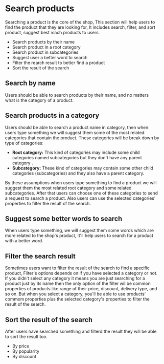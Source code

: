 # Search products

Searching a product is the core of the shop, This section will help users to find the product that they are looking for, It includes search, filter, and sort product, suggest best mach products to users.

- Search products by their name
- Search product in a root category
- Search product in subcategories 
- Suggest user a better word to search
- Filter the rearch result to better find a product
- Sort the result of the search



## Search by name

Users should be able to search products by their name, and no matters what is the category of a product.



## Search products in a category

Users should be able to search a product name in category, then when users type something we will suggest them some of the most related categories that contain the product. These categories will be break down by type of categories:

- **Root category:** This kind of categories may include some child categories named subcategories but they don't have any parent category .
- **Subcategory:** These kind of categories may contain some other child categories (subcategories) and they also have a parent category.

By these assumptions when users type something to find a product we will suggest them the most related root category and some related subcategories. After that users can choose one of these categories to send a request to search a product. Also users can use the selected categories' properties to filter the result of the search.



## Suggest some better words to search

When users type something, we will suggest them some words which are more related to the shop's product, It'll help users to search for a product with a better word.



## Filter the search result

Sometimes users want to filter the result of the search to find a specific product, Filter's options depends on if you have selected a category or not. If you didn't select any category it means you are just searching for a product just by its name then the only option of the filter wil be common properties of products like range of their price, discount, delivery type, and so on. But when you select a category, you'll be able to use products' commom properties plus the selected category's properties to filter the result of the search.

## Sort the result of the search

After users have searched something and filterd the result they will be able to sort the result too.

- By price
- By popularity
- By discount

